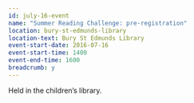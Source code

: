 ```yaml
---
id: july-16-event
name: "Summer Reading Challenge: pre-registration"
location: bury-st-edmunds-library
location-text: Bury St Edmunds Library
event-start-date: 2016-07-16
event-start-time: 1400
event-end-time: 1600
breadcrumb: y
---
```

Held in the children’s library.

